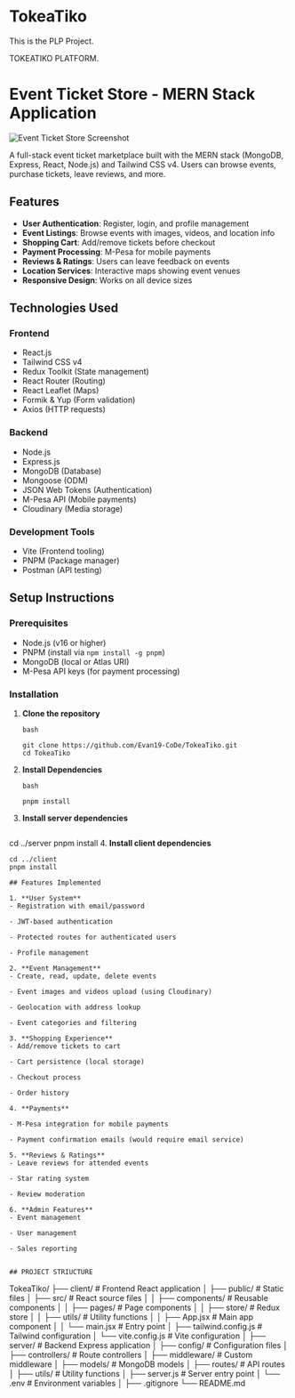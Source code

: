 # TokeaTiko
This is the PLP Project.

TOKEATIKO PLATFORM.


# Event Ticket Store - MERN Stack Application

![Event Ticket Store Screenshot](./screenshot.png)

A full-stack event ticket marketplace built with the MERN stack (MongoDB, Express, React, Node.js) and Tailwind CSS v4. Users can browse events, purchase tickets, leave reviews, and more.

## Features

- **User Authentication**: Register, login, and profile management
- **Event Listings**: Browse events with images, videos, and location info
- **Shopping Cart**: Add/remove tickets before checkout
- **Payment Processing**: M-Pesa for mobile payments
- **Reviews & Ratings**: Users can leave feedback on events
- **Location Services**: Interactive maps showing event venues
- **Responsive Design**: Works on all device sizes

## Technologies Used

### Frontend
- React.js
- Tailwind CSS v4
- Redux Toolkit (State management)
- React Router (Routing)
- React Leaflet (Maps)
- Formik & Yup (Form validation)
- Axios (HTTP requests)

### Backend
- Node.js
- Express.js
- MongoDB (Database)
- Mongoose (ODM)
- JSON Web Tokens (Authentication)
- M-Pesa API (Mobile payments)
- Cloudinary (Media storage)

### Development Tools
- Vite (Frontend tooling)
- PNPM (Package manager)
- Postman (API testing)

## Setup Instructions

### Prerequisites
- Node.js (v16 or higher)
- PNPM (install via `npm install -g pnpm`)
- MongoDB (local or Atlas URI)
- M-Pesa API keys (for payment processing)

### Installation

1. **Clone the repository**
   ```
   bash

   git clone https://github.com/Evan19-CoDe/TokeaTiko.git
   cd TokeaTiko
2. **Install Dependencies**
   ```
   bash

   pnpm install
3. **Install server dependencies**
   ```
  cd ../server
  pnpm install
4. **Install client dependencies**
   ```
  cd ../client
  pnpm install

## Features Implemented

1. **User System**
- Registration with email/password

- JWT-based authentication

- Protected routes for authenticated users

- Profile management

2. **Event Management**
- Create, read, update, delete events

- Event images and videos upload (using Cloudinary)

- Geolocation with address lookup

- Event categories and filtering

3. **Shopping Experience**
- Add/remove tickets to cart

- Cart persistence (local storage)

- Checkout process

- Order history

4. **Payments**

- M-Pesa integration for mobile payments

- Payment confirmation emails (would require email service)

5. **Reviews & Ratings**
- Leave reviews for attended events

- Star rating system

- Review moderation

6. **Admin Features**
- Event management

- User management

- Sales reporting


## PROJECT STRIUCTURE
```

TokeaTiko/
├── client/                  # Frontend React application
│   ├── public/              # Static files
│   ├── src/                 # React source files
│   │   ├── components/      # Reusable components
│   │   ├── pages/           # Page components
│   │   ├── store/           # Redux store
│   │   ├── utils/           # Utility functions
│   │   ├── App.jsx          # Main app component
│   │   └── main.jsx         # Entry point
│   ├── tailwind.config.js   # Tailwind configuration
│   └── vite.config.js       # Vite configuration
│
├── server/                  # Backend Express application
│   ├── config/              # Configuration files
│   ├── controllers/         # Route controllers
│   ├── middleware/          # Custom middleware
│   ├── models/              # MongoDB models
│   ├── routes/              # API routes
│   ├── utils/               # Utility functions
│   ├── server.js            # Server entry point
│   └── .env                 # Environment variables
│
├── .gitignore
└── README.md
